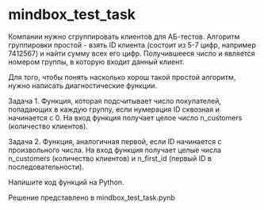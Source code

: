 # mindbox_test_task

Компании нужно сгруппировать клиентов для АБ-тестов. Алгоритм группировки простой - взять ID клиента (состоит из 5-7 цифр, например 7412567) и найти сумму всех его цифр. Получившееся число и является номером группы, в которую входит данный клиент.

Для того, чтобы понять насколько хорош такой простой алгоритм, нужно написать диагностические функции.

Задача 1. Функция, которая подсчитывает число покупателей, попадающих в каждую группу, если нумерация ID сквозная и начинается с 0. На вход функция получает целое число n_customers (количество клиентов).
  
Задача 2. Функция, аналогичная первой, если ID начинается с произвольного числа. На вход функция получает целые числа n_customers (количество клиентов) и n_first_id (первый ID в последовательности).

Напишите код функций на Python.

Решение представлено в mindbox_test_task.pynb

